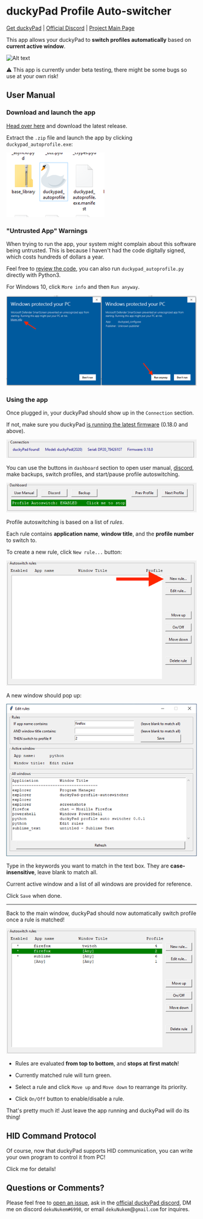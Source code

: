 # duckyPad Profile Auto-switcher

[Get duckyPad](https://www.tindie.com/products/21984/) | [Official Discord](https://discord.gg/4sJCBx5) | [Project Main Page](https://github.com/dekuNukem/duckyPad)

This app allows your duckyPad to **switch profiles automatically** based on **current active window**.

![Alt text](resources/switch.gif)

⚠️ This app is currently under beta testing, there might be some bugs so use at your own risk!

## User Manual

### Download and launch the app

[Head over here](https://github.com/dekuNukem/duckyPad-profile-autoswitcher/releases) and download the latest release.

Extract the `.zip` file and launch the app by clicking `duckypad_autoprofile.exe`:

![Alt text](resources/app.png)

### "Untrusted App" Warnings

When trying to run the app, your system might complain about this software being untrusted. This is because I haven't had the code digitally signed, which costs hundreds of dollars a year.

Feel free to [review the code](https://github.com/dekuNukem/duckyPad-profile-autoswitcher/tree/master/src), you can also run `duckypad_autoprofile.py` directly with Python3. 

For Windows 10, click `More info` and then `Run anyway`.

![Alt text](resources/defender.png)

### Using the app

Once plugged in, your duckyPad should show up in the `Connection` section.

If not, make sure you duckyPad [is running the latest firmware](https://github.com/dekuNukem/duckyPad/blob/master/firmware_updates_and_version_history.md) (0.18.0 and above).

![Alt text](resources/empty.png)

You can use the buttons in `dashboard` section to open user manual, [discord](https://discord.gg/4sJCBx5), make backups, switch profiles, and start/pause profile autoswitching. 

![Alt text](resources/dash.png)

Profile autoswitching is based on a list of *rules*.

Each rule contains **application name**, **window title**, and the **profile number** to switch to.

To create a new rule, click `New rule...` button:

![Alt text](resources/rulebox.png)

A new window should pop up:

![Alt text](resources/rulewin.png)

Type in the keywords you want to match in the text box. They are **case-insensitive**, leave blank to match all.

Current active window and a list of all windows are provided for reference.

Click `Save` when done.

-------

Back to the main window, duckyPad should now automatically switch profile once a rule is matched!

![Alt text](resources/active_rules.png)

* Rules are evaluated **from top to bottom**, and **stops at first match**!

* Currently matched rule will turn green. 

* Select a rule and click `Move up` and `Move down` to rearrange its priority.

* Click `On/Off` button to enable/disable a rule.

That's pretty much it! Just leave the app running and duckyPad will do its thing!

## HID Command Protocol

Of course, now that duckyPad supports HID communication, you can write your own program to control it from PC!

Click me for details!

## Questions or Comments?

Please feel free to [open an issue](https://github.com/dekuNukem/duckypad/issues), ask in the [official duckyPad discord](https://discord.gg/4sJCBx5), DM me on discord `dekuNukem#6998`, or email `dekuNukem`@`gmail`.`com` for inquires.

